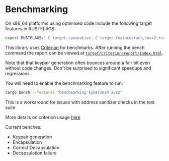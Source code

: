 # Benchmarking

On x86_64 platforms using optimised code include the following target features in RUSTFLAGS:

```bash
export RUSTFLAGS="-C target-cpu=native -C target-feature=+aes,+avx2,+sse2,+sse4.1,+bmi2,+popcnt"
```

This library uses [Criterion](https://github.com/bheisler/criterion.rs) for benchmarks. 
After running the bench command the report can be viewed at [`target/criterion/report/index.html`](../target/criterion/report/index.html).

Note that that keypair generation often bounces around a fair bit even without code changes. 
Don't be surprised to significant speedups and regressions.

You will need to enable the benchmarking feature to run:

```bash
cargo bench --features "benchmarking kyber1024 avx2"
```
This is a workaround for issues with address sanitizer checks in the test suite. 

More details on criterion usage [here](https://bheisler.github.io/criterion.rs/book/user_guide/command_line_options.html)

Current benches: 

* Keypair generation
* Encapsulation
* Correct Decapsulation
* Decapsulation failure

